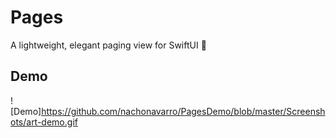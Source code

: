 # Pages

A lightweight, elegant paging view for SwiftUI  📖

## Demo

![Demo]https://github.com/nachonavarro/PagesDemo/blob/master/Screenshots/art-demo.gif
